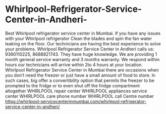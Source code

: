 # Whirlpool-Refrigerator-Service-Center-in-Andheri-
Best Whirlpool refrigerator service center in Mumbai. If you have any issues with your Whirlpool refrigerator Clean the blades and spin the fan water leaking on the floor. Our technicians are having the best experience to solve your problems. Whirlpool Refrigerator Service Center in Andheri calls us: 9390110225, 8688821743. They have huge knowledge. We are providing 1 month general service warranty and 3 months warranty. We respond within hours our technicians will arrive within 2to 4 hours at your location. Whirlpool Refrigerator Service Center in Mumbai there are occasions when you don’t need the freezer or just have a small amount of food to store. In such cases, big offer a convertibility option that permits the freezer to be prompted to the fridge or to even shut off the fridge compartment altogether   WHIRLPOOL   repair center WHIRLPOOL   appliances service center   WHIRLPOOL   care phone number  WHIRLPOOL   call Centre number   https://whirlpool-servicecenterinmumbai.com/whirlpool-refrigerator-service-center-in-andheri/
